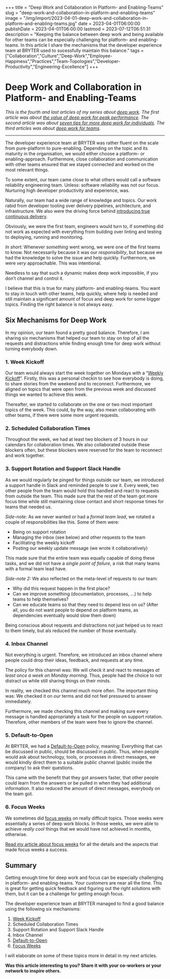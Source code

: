 +++
title = "Deep Work and Collaboration in Platform- and Enabling-Teams"
slug = "deep-work-and-collaboration-in-platform-and-enabling-teams"
image = "/img/import/2023-04-01-deep-work-and-collaboration-in-platform-and-enabling-teams.jpg"
date = 2023-04-01T06:00:00
publishDate = 2023-04-01T06:00:00
lastmod = 2023-07-12T06:51:31
description = "Keeping the balance between deep work and being available for other teams can be especially challenging for platform- and enabling-teams. In this article I share the mechanisms that the developer experience team at BRYTER used to sucessfully maintain this balance."
tags = ["Collaboration","Culture","Deep-Work","Employee-Happiness","Practices","Team-Topologies","Developer-Productivity","Engineering-Excellence"]
+++
# Deep Work and Collaboration in Platform- and Enabling-Teams

_This is the fourth and last articles of my series about [deep work](/blog/tag/deep-work/). The first article was about [the value of deep work for peak performance](/blog/the-value-of-deep-work-for-peak-performance/). The second article was about [seven tips for more deep work for individuals](/blog/7-tips-for-more-deep-work-for-individuals/). The third articles was about [deep work for teams](/blog/deep-work-is-a-team-effort/)._

---

The developer experience team at BRYTER was rather fluent on the scale from pure-platform to pure-enabling. Depending on the topic and its maturity in the organisation, we would either choose a platform- or enabling-approach. Furthermore, close collaboration and communication with other teams ensured that we stayed connected and worked on the most relevant things. 

To some extent, our team came close to what others would call a software reliability engineering team. Unless: software reliability was not our focus. Nurturing high developer productivity and experience, was. 

Naturally, our team had a wide range of knowledge and topics. Our work rabid from developer tooling over delivery pipelines, architecture, and infrastructure. We also were the driving force behind [introducing true continuous delivery](/blog/continuous-deployment-for-the-entire-organisation/).

Obviously, we were the first team, engineers would turn to, if something did not work as expected with everything from building over linting and testing to deploying, running and monitoring. 

_In short:_ Whenever _something_ went wrong, we were one of the first teams to know. Not necessarily because it was our _responsibility_, but because we had the knowledge to solve the issue and help quickly. Furthermore, we were _very_ approachable. This was intentional.

Needless to say that such a dynamic makes deep work impossible, if you don’t channel and control it.

I believe that this is true for many platform- and enabling-teams. You want to stay in touch with other teams, help quickly, where help is needed and still maintain a significant amount of focus and deep work for some bigger topics. Finding the right balance is not always easy.

## Six Mechanisms for Deep Work

In my opinion, our team found a pretty good balance. Therefore, I am sharing six mechanisms that helped our team to stay on top of all the requests and distractions while finding enough time for deep work without turning everybody down.

### 1\. Week Kickoff

Our team would always start the week together on Mondays with a “[Weekly Kickoff](/blog/weekly-kickoff-reconnect-and-kickstart-as-a-team/)“. Firstly, this was a personal checkin to see how everybody is doing, to share stories from the weekend and to reconnect. Furthermore, we aligned on topics that were open from the previous week and discussed things we wanted to achieve this week. 

Thereafter, we started to collaborate on the one or two most important topics of the week. This could, by the way, also mean collaborating with other teams, if there were some more urgent requests. 

### 2\. Scheduled Collaboration Times

Throughout the week, we had at least two blockers of 3 hours in our calendars for collaboration times. We also collaborated outside these blockers often, but these blockers were reserved for the team to reconnect and work together.

### 3\. Support Rotation and Support Slack Handle

As we would regularly be pinged for things outside our team, we introduced a support handle in Slack and reminded people to use it. Every week, two other people from the team would hold this handled and react to requests from outside the team. This made sure that the rest of the team got more focus time while still maintaining close contact and short response times for teams that needed us.

_Side-note:_ As we never wanted or had a _formal team lead_, we rotated a couple of responsibilities like this. Some of them were:

* Being on support rotation
* Managing the inbox (see below) and other requests to the team
* Facilitating the weekly kickoff
* Posting our weekly update message (we wrote it collaboratively)

This made sure that the entire team was equally capable of doing these tasks, and we did not have a _single point of failure_, a risk that many teams with a formal team lead have.

_Side-note 2:_ We also reflected on the meta-level of requests to our team:

* Why did this request happen in the first place?
* Can we improve something (documentation, processes, …) to help teams to help themselves?
* Can we educate teams so that they need to depend less on us? (After all, you do not want people to depend on platform teams, as dependencies eventually would slow them down)

Being conscious about requests and distractions not just helped us to react to them timely, but als reduced the number of those eventually.

### 4\. Inbox Channel 

Not everything is urgent. Therefore, we introduced an inbox channel where people could drop their ideas, feedback, and requests at any time. 

The policy for this channel was: We will check it and react to messages _at least once a week on Monday morning_. Thus, people had the choice to not distract us while still sharing things on their minds.

In reality, we checked this channel much more often. The important thing was: We checked it on _our_ terms and did not feel pressured to answer immediately. 

Furthermore, we made checking this channel and making sure every message is handled appropriately a task for the people on support rotation. Therefore, other members of the team were free to ignore the channel.

### 5\. Default-to-Open

At BRYTER, we had a [Default-to-Open](/blog/default-to-open-a-principle-for-high-performance-organizations/) policy, meaning: Everything that can be discussed in public, should be discussed in public. Thus, when people would ask about technology, tools, or processes in direct messages, we would kindly direct them to a suitable public channel (public inside the company) to ask their questions. 

This came with the benefit that they got answers faster, that other people could learn from the answers or be pulled in when they had additional information. It also reduced the amount of direct messages, everybody on the team got. 

### 6\. Focus Weeks

We sometimes did [focus weeks](/blog/focus-weeks/) on really difficult topics. Those weeks were essentially a series of deep work blocks. In those weeks, we were able to achieve _really cool_ things that we would have not achieved in months, otherwise. 

[Read my article about focus weeks](/blog/focus-weeks/) for all the details and the aspects that made focus weeks a success.

## Summary

Getting enough time for deep work and focus can be especially challenging in platform- and enabling-teams. Your _customers_ are near all the time. This is great for getting quick feedback and figuring out the right solutions with them, but it can be a challenge for getting enough focus.

The developer experience team at BRYTER managed to find a good balance using the following six mechanisms:

1. [Week Kickoff](/blog/weekly-kickoff-reconnect-and-kickstart-as-a-team/)
2. Scheduled Collaboration Times
3. Support Rotation and Support Slack Handle
4. Inbox Channel
5. [Default-to-Open](/blog/default-to-open-a-principle-for-high-performance-organizations/)
6. [Focus Weeks](/blog/focus-weeks/)

I will elaborate on some of these topics more in detail in my next articles.

**Was this article interesting to you? Share it with your co-workers or your network to inspire others.**